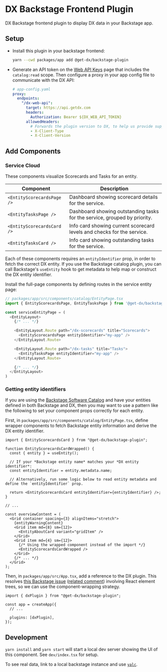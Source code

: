 # DX Backstage Frontend Plugin

DX Backstage frontend plugin to display DX data in your Backstage app.

## Setup

- Install this plugin in your backstage frontend:

  ```bash
  yarn --cwd packages/app add @get-dx/backstage-plugin
  ```

- Generate an API token on the [Web API Keys](https://app.getdx.com/admin/webapi) page that includes the `catalog:read` scope. Then configure a proxy in your app config file to communicate with the DX API:

  ```yaml
  # app-config.yaml
  proxy:
    endpoints:
      "/dx-web-api":
        target: https://api.getdx.com
        headers:
          Authorization: Bearer ${DX_WEB_API_TOKEN}
        allowedHeaders:
          # Forwards the plugin version to DX, to help us provide support and maintain API compatibility
          - X-Client-Type
          - X-Client-Version
  ```

## Add Components

### Service Cloud

These components visualize Scorecards and Tasks for an entity.

| Component                  | Description                                                               |
| -------------------------- | ------------------------------------------------------------------------- |
| `<EntityScorecardsPage />` | Dashboard showing scorecard details for the service.                      |
| `<EntityTasksPage />`      | Dashboard showing outstanding tasks for the service, grouped by priority. |
| `<EntityScorecardsCard />` | Info card showing current scorecard levels and checks for the service.    |
| `<EntityTasksCard />`      | Info card showing outstanding tasks for the service.                      |

Each of these components requires an `entityIdentifier` prop, in order to fetch the correct DX entity. If you use the Backstage catalog plugin, you can call Backstage's `useEntity` hook to get metadata to help map or construct the DX entity identifier.

Install the full-page components by defining routes in the service entity page:

```ts
// packages/app/src/components/catalog/EntityPage.tsx
import { EntityScorecardsPage, EntityTasksPage } from '@get-dx/backstage-plugin';

const serviceEntityPage = (
  <EntityLayout>
    {/* ... */}

    <EntityLayout.Route path="/dx-scorecards" title="Scorecards">
      <EntityScorecardsPage entityIdentifier="my-app" />
    </EntityLayout.Route>

    <EntityLayout.Route path="/dx-tasks" title="Tasks">
      <EntityTasksPage entityIdentifier="my-app" />
    </EntityLayout.Route>

    {/* ... */}
  </EntityLayout>
)
```

### Getting entity identifiers

If you are using the [Backstage Software Catalog](https://backstage.io/docs/features/software-catalog/) and have your entities defined in both Backstage and DX, then you may want to use a pattern like the following to set your component props correctly for each entity.

First, in `packages/app/src/components/catalog/EntityPage.tsx`, define wrapper components to fetch Backstage entity information and derive the DX entity identifier.

```tsx
import { EntityScorecardsCard } from "@get-dx/backstage-plugin";

function EntityScorecardsCardWrapped() {
  const { entity } = useEntity();

  // If your *Backstage entity name* matches your *DX entity identifier*:
  const entityIdentifier = entity.metadata.name;

  // Alternatively, run some logic below to read entity metadata and define the `entityIdentifier` prop.

  return <EntityScorecardsCard entityIdentifier={entityIdentifier} />;
}

// ...

const overviewContent = (
  <Grid container spacing={3} alignItems="stretch">
    {entityWarningContent}
    <Grid item md={8} sm={12}>
      <EntityAboutCard variant="gridItem" />
    </Grid>
    <Grid item md={4} sm={12}>
      {/* Using the wrapped component instead of the import */}
      <EntityScorecardsCardWrapped />
    </Grid>
    {/* ... */}
  </Grid>
);
```

Then, in `packages/app/src/App.tsx`, add a reference to the DX plugin. This resolves [this Backstage issue](https://backstage.io/docs/plugins/composability/#using-extensions-in-an-app) ([related comment](https://github.com/backstage/backstage/issues/28857#issuecomment-2662643085)) involving React element trees, so we can use the component-wrapping strategy.

```tsx
import { dxPlugin } from "@get-dx/backstage-plugin";

const app = createApp({
  // ...

  plugins: [dxPlugin],
});
```

## Development

`yarn install` and `yarn start` will start a local dev server showing the UI of this component. See `dev/index.tsx` for setup.

To see real data, link to a local backstage instance and use [`yalc`](https://github.com/wclr/yalc).
